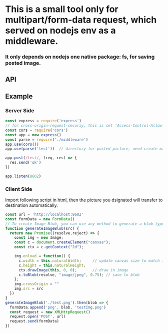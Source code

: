 # This is a small tool only for **multipart/form-data** request, which served on nodejs env as a middleware.

### It only depends on nodejs one native package: fs, for saving posted image.

## API

## Example

### Server Side
```js
const express = require('express')
// for cross-origin-request-securiy, this is set 'Access-Control-Allow-Origin: *', Forbidden to deploy on production!
const cors = require('cors')
const app = new express()
const parse = require('./middleware')
app.use(cors())
app.use(parse('test'))  // directory for posted picture, need create manually

app.post(/test/, (req, res) => {
  res.send('ok')
})

app.listen(8602)
```

### Client Side

Import following script in html, then the picture you dsignated will transfer to destination automatically.

```js
const url = 'http://localhost:8602'
const formData = new FormData()
// To create Image Blob, you can use any method to generate a blob type.
function generateImageBlob(src) {
  return new Promise((resolve,reject) => {
    const img = new Image;
    const c = document.createElement("canvas");
    const ctx = c.getContext("2d");

    img.onload = function() {
      c.width = this.naturalWidth;     // update canvas size to match image
      c.height = this.naturalHeight;
      ctx.drawImage(this, 0, 0);       // draw in image
      c.toBlob(resolve, "image/jpeg", 0.75); // save to blob
    };
    img.crossOrigin = ""
    img.src = src
  })
}
generateImageBlob('./test.png').then(blob => {
  formData.append('png', blob, 'testImg.png')
  const request = new XMLHttpRequest()
  request.open('POST', url)
  request.send(formData)
})
```


